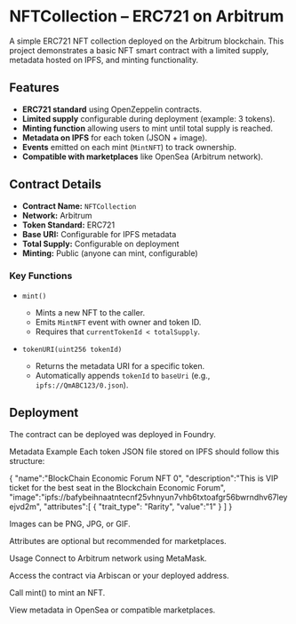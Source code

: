 # NFTCollection – ERC721 on Arbitrum

A simple ERC721 NFT collection deployed on the Arbitrum blockchain. This project demonstrates a basic NFT smart contract with a limited supply, metadata hosted on IPFS, and minting functionality.

## Features

- **ERC721 standard** using OpenZeppelin contracts.
- **Limited supply** configurable during deployment (example: 3 tokens).
- **Minting function** allowing users to mint until total supply is reached.
- **Metadata on IPFS** for each token (JSON + image).
- **Events** emitted on each mint (`MintNFT`) to track ownership.
- **Compatible with marketplaces** like OpenSea (Arbitrum network).

## Contract Details

- **Contract Name:** `NFTCollection`
- **Network:** Arbitrum
- **Token Standard:** ERC721
- **Base URI:** Configurable for IPFS metadata
- **Total Supply:** Configurable on deployment
- **Minting:** Public (anyone can mint, configurable)

### Key Functions

- `mint()`
  - Mints a new NFT to the caller.
  - Emits `MintNFT` event with owner and token ID.
  - Requires that `currentTokenId < totalSupply`.

- `tokenURI(uint256 tokenId)`
  - Returns the metadata URI for a specific token.
  - Automatically appends `tokenId` to `baseUri` (e.g., `ipfs://QmABC123/0.json`).

## Deployment

The contract can be deployed was deployed in Foundry.  

Metadata Example
Each token JSON file stored on IPFS should follow this structure:

{
    "name":"BlockChain Economic Forum NFT 0",
    "description":"This is VIP ticket for the best seat in the Blockchain Economic Forum",
    "image":"ipfs://bafybeihnaatntecnf25vhnyun7vhb6txtoafgr56bwrndhv67leyejvd2m",
    "attributes":[
        {
            "trait_type": "Rarity",
            "value":"1"
        }
    ]
}

Images can be PNG, JPG, or GIF.

Attributes are optional but recommended for marketplaces.

Usage
Connect to Arbitrum network using MetaMask.

Access the contract via Arbiscan or your deployed address.

Call mint() to mint an NFT.

View metadata in OpenSea or compatible marketplaces. 
